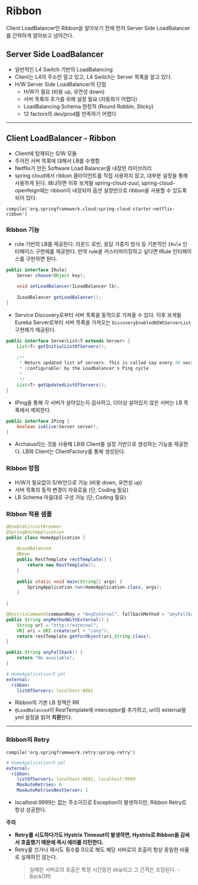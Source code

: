 # Ribbon
Client LoadBalancer인 Ribbon을 알아보기 전에 먼저 Server Side LoadBalancer를 간략하게 알아보고 넘어간다.

## Server Side LoadBalancer
* 일반적인 L4 Switch 기반의 LoadBalancing
* Client는 L4의 주소만 알고 있고, L4 Switch는 Server 목록을 알고 있다.
* H/W Server Side LoadBalancer의 단점
  * H/W가 필요 (비용 up, 유연성 down)
  * 서버 목록의 추가를 위해 설정 필요 (자동화가 어렵다)
  * LoadBalancing Schema 한정적 (Round Robbin, Sticky)
  * 12 factors의 dev/prod를 만족하기 어렵다
  
---
    
## Client LoadBalancer - Ribbon
* Client에 탑재되는 S/W 모듈
* 주어진 서버 목록에 대해서 LB를 수행함
* Netflix가 만든 Software Load Balancer를 내장한 라이브러리
* spring cloud에서 ribbon 클라이언트를 직접 사용하지 않고, 대부분 설정을 통해 사용하게 된다. 
왜냐하면 이후 보게될 spring-cloud-zuul, spring-cloud-openfeign에는 ribbon이 내장되어 옵션 설정만으로 ribbon을 사용할 수 있도록 되어 있다. 
```
compile('org.springframework.cloud:spring-cloud-starter-netflix-ribbon')
```

### Ribbon 기능
* rule 기반의 LB를 제공한다. 라운드 로빈, 응답 가중치 방식 등 기본적인 ```IRule``` 인터페이스 구현체를 제공한다. 
만약 rule을 커스터마이징하고 싶다면 IRule 인터페이스를 구현하면 된다.
```java
public interface IRule{
    Server choose(Object key);
    
    void setLoadBalancer(ILoadBalancer lb);
    
    ILoadBalancer getLoadBalancer();    
}
```

* Service Discovery로부터 서버 목록을 동적으로 가져올 수 있다. 이후 보게될 Eureka Server로부터 서버 목록을 가져오는 ```DiscoveryEnabledNIWSServerList``` 구현체가 제공된다.
```java
public interface ServerList<T extends Server> {
    List<T> getInitialListOfServers();
    
    /**
     * Return updated list of servers. This is called say every 30 secs
     * (configurable) by the Loadbalancer's Ping cycle
     * 
     */
    List<T> getUpdatedListOfServers();
}
```
  
* IPing을 통해 각 서버가 살아있는지 검사하고, 더이상 살아있지 않은 서버는 LB 목록에서 제외한다.
```java
public interface IPing {
    boolean isAlive(Server server);
}
```

* Archaius라는 것을 사용해 LB와 Client를 설정 기반으로 생성하는 기능을 제공한다. LB와 Client는 ClientFactory를 통해 생성된다.

### Ribbon 장점
* H/W가 필요없이 S/W만으로 가능 (비용 down, 유연성 up)
* 서버 목록의 동적 변경이 자유로움 (단, Coding 필요)
* LB Schema 마음대로 구성 가능 (단, Coding 필요)

### Ribbon 적용 샘플
```java
@EnableCircuitBreaker
@SpringBootApplication
public class HomeApplication {
    
    @LoadBalanced
    @Bean
    public RestTemplate restTemplate() {
        return new RestTemplate();
    }
    
    public static void main(String[] args) {
        SpringApplication.run(HomeApplication.class, args);
    }
    
}
```
```java
@HystrixCommand(commandKey = "AnyExternal", fallbackMethod = "anyFallback")
public String anyMethodWithExternal() {
    String url = "http://external";
    URI uri = URI.create(url + "/any");
    return restTemplate.getForObject(uri,String.class);
}

public String anyFallback() {
    return "No available";
}
```
```yaml
# HomeApplication의 yml
external:
  ribbon:
    listOfServers: localhost:8081
```
* Ribbon의 기본 LB 정책은 RR
* ```@LoadBalanced```이 RestTemplate에 interceptor를 추가하고, url의 external을 yml 설정을 읽어 **치환**한다.

---

### Ribbon의 Retry
```
compile('org.springframework.retry:spring-retry')
```
```yaml
# HomeApplication의 yml
external:
  ribbon:
    listOfServers: localhost:8081, localhost:9999
    MaxAutoRetries: 0
    MaxAutoRetriesNextServer: 1
```
* localhost:9999는 없는 주소이므로 Exception이 발생하지만, Ribbon Retry로 항상 성공한다.

**주의**
* **Retry를 시도하다가도 Hystrix Timeout이 발생하면, Hystrix로 Ribbon을 감싸서 호출했기 때문에 즉시 에러를 리턴한다.**
* Retry를 끄거나 재시도 횟수를 0으로 해도 해당 서버로의 호출이 항상 동일한 비율로 실패하진 않는다.
  > 실패한 서버로의 호출은 특정 시간동안 skip되고 그 간격은 조정된다. - BackOff)
  